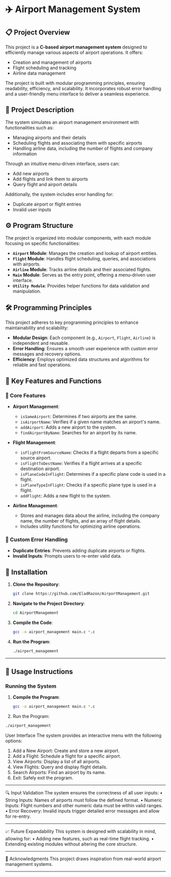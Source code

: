 # ✈️ Airport Management System

## 📋 Project Overview
This project is a **C-based airport management system** designed to efficiently manage various aspects of airport operations. It offers:
- Creation and management of airports
- Flight scheduling and tracking
- Airline data management

The project is built with modular programming principles, ensuring readability, efficiency, and scalability. It incorporates robust error handling and a user-friendly menu interface to deliver a seamless experience.

## 📄 Project Description
The system simulates an airport management environment with functionalities such as:
- Managing airports and their details
- Scheduling flights and associating them with specific airports
- Handling airline data, including the number of flights and company information

Through an intuitive menu-driven interface, users can:
- Add new airports
- Add flights and link them to airports
- Query flight and airport details

Additionally, the system includes error handling for:
- Duplicate airport or flight entries
- Invalid user inputs

## ⚙️ Program Structure
The project is organized into modular components, with each module focusing on specific functionalities:
- **`Airport` Module**: Manages the creation and lookup of airport entities.
- **`Flight` Module**: Handles flight scheduling, queries, and associations with airports.
- **`Airline` Module**: Tracks airline details and their associated flights.
- **`Main` Module**: Serves as the entry point, offering a menu-driven user interface.
- **`Utility Module`**: Provides helper functions for data validation and manipulation.

## 🛠️ Programming Principles
This project adheres to key programming principles to enhance maintainability and scalability:
- **Modular Design**: Each component (e.g., `Airport`, `Flight`, `Airline`) is independent and reusable.
- **Error Handling**: Ensures a smooth user experience with custom error messages and recovery options.
- **Efficiency**: Employs optimized data structures and algorithms for reliable and fast operations.

## 🏦 Key Features and Functions

### 🔑 Core Features
- **Airport Management**:
  - `isSameAirport`: Determines if two airports are the same.
  - `isAirportName`: Verifies if a given name matches an airport's name.
  - `addAirport`: Adds a new airport to the system.
  - `findAirportByName`: Searches for an airport by its name.

- **Flight Management**:
  - `isFlightFromSourceName`: Checks if a flight departs from a specific source airport.
  - `isFlightToDestName`: Verifies if a flight arrives at a specific destination airport.
  - `isPlaneCodeInFlight`: Determines if a specific plane code is used in a flight.
  - `isPlaneTypeInFlight`: Checks if a specific plane type is used in a flight.
  - `addFlight`: Adds a new flight to the system.

- **Airline Management**:
  - Stores and manages data about the airline, including the company name, the number of flights, and an array of flight details.
  - Includes utility functions for optimizing airline operations.

### 🔔 Custom Error Handling
- **Duplicate Entries**: Prevents adding duplicate airports or flights.
- **Invalid Inputs**: Prompts users to re-enter valid data.

## 🚀 Installation
1. **Clone the Repository**:
   ```bash
   git clone https://github.com/EladRazon/AirportManagement.git

2. **Navigate to the Project Directory**:
    ```bash
    cd AirportManagement
    ```

3. **Compile the Code**:
    ```bash
    gcc -o airport_management main.c *.c
    ```

4. **Run the Program**:
    ```bash
    ./airport_management
    ```

---

## 🚀 Usage Instructions

### Running the System
1. **Compile the Program**:
   ```bash
   gcc -o airport_management main.c *.c
2.	Run the Program:
   ```bash
./airport_management
```
User Interface
The system provides an interactive menu with the following options:
1.	Add a New Airport: Create and store a new airport.
2.	Add a Flight: Schedule a flight for a specific airport.
3.	View Airports: Display a list of all airports.
4.	View Flights: Query and display flight details.
5.	Search Airports: Find an airport by its name.
6.	Exit: Safely exit the program.

________________________________________
🔍 Input Validation
The system ensures the correctness of all user inputs:
•	String Inputs: Names of airports must follow the defined format.
•	Numeric Inputs: Flight numbers and other numeric data must be within valid ranges.
•	Error Recovery: Invalid inputs trigger detailed error messages and allow for re-entry.
________________________________________
📈 Future Expandability
This system is designed with scalability in mind, allowing for:
•	Adding new features, such as real-time flight tracking.
•	Extending existing modules without altering the core structure.
________________________________________
🙌 Acknowledgments
This project draws inspiration from real-world airport management systems.
________________________________________
